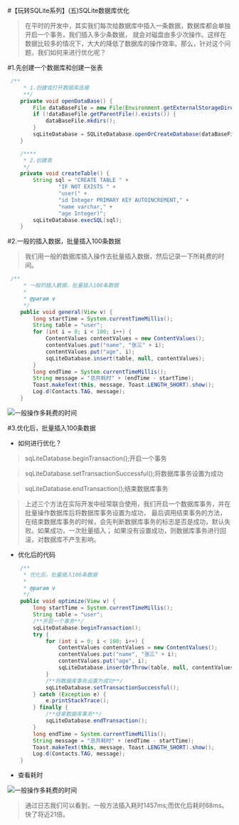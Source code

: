#【玩转SQLite系列】(五)SQLite数据库优化
>在平时的开发中，其实我们每次给数据库中插入一条数据，数据库都会单独开启一个事务，我们插入多少条数据，
就会对磁盘由多少次操作。这样在数据比较多的情况下，大大的降低了数据库的操作效率。那么，针对这个问题，我们如何来进行优化呢？

#1.先创建一个数据库和创建一张表

```java
 /**
     * 1.创建或打开数据库连接
     **/
    private void openDataBase() {
        File dataBaseFile = new File(Environment.getExternalStorageDirectory() + "/sqlite", Contacts.DATABASE_NAME3);
        if (!dataBaseFile.getParentFile().exists()) {
            dataBaseFile.mkdirs();
        }
        sqLiteDatabase = SQLiteDatabase.openOrCreateDatabase(dataBaseFile, null);
    }

    /****
     * 2.创建表
     */
    private void createTable() {
        String sql = "CREATE TABLE " +
                "IF NOT EXISTS " +
                "user(" +
                "id Integer PRIMARY KEY AUTOINCREMENT," +
                "name varchar," +
                "age Integer)";
        sqLiteDatabase.execSQL(sql);
    }
```

#2.一般的插入数据，批量插入100条数据

>我们用一般的数据库插入操作去批量插入数据，然后记录一下所耗费的时间。

```java
 /**
     * 一般的插入数据，批量插入100条数据
     *
     * @param v
     */
    public void general(View v) {
        long startTime = System.currentTimeMillis();
        String table = "user";
        for (int i = 0; i < 100; i++) {
            ContentValues contentValues = new ContentValues();
            contentValues.put("name", "张三" + i);
            contentValues.put("age", i);
            sqLiteDatabase.insert(table, null, contentValues);
        }
        long endTime = System.currentTimeMillis();
        String message = "总共耗时" + (endTime - startTime);
        Toast.makeText(this, message, Toast.LENGTH_SHORT).show();
        Log.d(Contacts.TAG, message);
    }
```

![一般操作多耗费的时间](https://github.com/linglongxin24/SQLite/blob/master/screenshorts/general.png?raw=true)

#3.优化后，批量插入100条数据

 * 如何进行优化？

 >sqLiteDatabase.beginTransaction();开启一个事务

 > sqLiteDatabase.setTransactionSuccessful();将数据库事务设置为成功

 > sqLiteDatabase.endTransaction();结束数据库事务

 >上述三个方法在实际开发中经常联合使用，我们开启一个数据库事务，并在批量操作数据库后将数据库事务设置为成功，
 最后调用结束事务的方法，在结束数据库事务的时候，会先判断数据库事务的标志是否是成功，默认失败。如果成功，一次批量插入；
 如果没有设置成功，则数据库事务进行回滚，对数据库不产生影响。

 * 优化后的代码

```java
    /**
     * 优化后，批量插入100条数据
     *
     * @param v
     */
    public void optimize(View v) {
        long startTime = System.currentTimeMillis();
        String table = "user";
        /**开启一个事务**/
        sqLiteDatabase.beginTransaction();
        try {
            for (int i = 0; i < 100; i++) {
                ContentValues contentValues = new ContentValues();
                contentValues.put("name", "张三" + i);
                contentValues.put("age", i);
                sqLiteDatabase.insertOrThrow(table, null, contentValues);
            }
            /**将数据库事务设置为成功**/
            sqLiteDatabase.setTransactionSuccessful();
        } catch (Exception e) {
            e.printStackTrace();
        } finally {
            /**结束数据库事务**/
            sqLiteDatabase.endTransaction();
        }
        long endTime = System.currentTimeMillis();
        String message = "总共耗时" + (endTime - startTime);
        Toast.makeText(this, message, Toast.LENGTH_SHORT).show();
        Log.d(Contacts.TAG, message);
    }
```
 * 查看耗时

![一般操作多耗费的时间](https://github.com/linglongxin24/SQLite/blob/master/screenshorts/optimize.png?raw=true)

>通过日志我们可以看到，一般方法插入耗时1457ms;而优化后耗时68ms。快了将近21倍。

